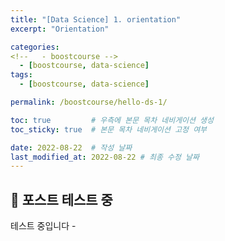 ```yaml
---
title: "[Data Science] 1. orientation"
excerpt: "Orientation"

categories:
<!--   - boostcourse -->
  - [boostcourse, data-science]
tags:
  - [boostcourse, data-science]

permalink: /boostcourse/hello-ds-1/

toc: true         # 우측에 본문 목차 네비게이션 생성
toc_sticky: true  # 본문 목차 네비게이션 고정 여부

date: 2022-08-22  # 작성 날짜
last_modified_at: 2022-08-22 # 최종 수정 날짜
---
```


## 🦥 포스트 테스트 중

테스트 중입니다 -
